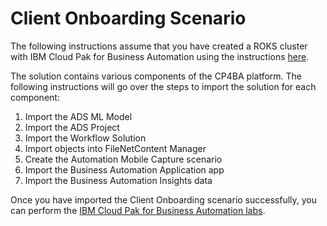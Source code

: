 # Client Onboarding Scenario

The following instructions assume that you have created a ROKS cluster with IBM Cloud Pak for Business Automation using the instructions [here](https://github.com/IBM/cp4ba-rapid-deployment). 

The solution contains various components of the CP4BA platform. The following instructions will go over the steps to import the solution for each component:

1. Import the ADS ML Model
2. Import the ADS Project
3. Import the Workflow Solution
4. Import objects into FileNetContent Manager
5. Create the Automation Mobile Capture scenario
6. Import the Business Automation Application app
7. Import the Business Automation Insights data

Once you have imported the Client Onboarding scenario successfully, you can perform the [IBM Cloud Pak for Business Automation labs](https://github.com/IBM/cp4ba-labs).



